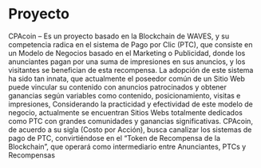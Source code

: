 # Proyecto
CPAcoin – Es un proyecto basado en la Blockchain de WAVES, y su competencia radica en el sistema de Pago por Clic (PTC), que consiste en un Modelo de Negocios basado en el Marketing o Publicidad, donde los anunciantes pagan por una suma de impresiones en sus anuncios, y los visitantes se benefician de esta recompensa. La adopción de este sistema ha sido tan innata, que actualmente el poseedor común de un Sitio Web puede vincular su contenido con anuncios patrocinados y obtener ganancias según variables como contenido, posicionamiento, visitas e impresiones, Considerando la practicidad y efectividad de este modelo de negocio, actualmente se encuentran Sitios Webs totalmente dedicados como PTC con grandes comunidades y ganancias significativas. CPAcoin, de acuerdo a su sigla (Costo por Acción), busca canalizar los sistemas de pago de PTC, convirtiéndose en el “Token de Recompensa de la Blockchain”, que operará como intermediario entre Anunciantes, PTCs y Recompensas 
